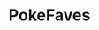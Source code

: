 ---
title: 'PokeFaves'
description: 'A MERN Stack application'
github: 'https://github.com/CodingSalmon/pokefaves'
deployed: 'https://pokefaves.herokuapp.com'
img: 'https://i.imgur.com/sgHiQbg.png'
---